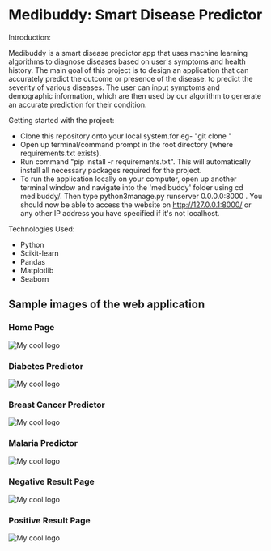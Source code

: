 # Medibuddy: Smart Disease Predictor

Introduction:

Medibuddy is a smart disease predictor app that uses machine learning algorithms to diagnose diseases based on user's symptoms and health history. The main goal of this project is to design an application that can accurately predict the outcome or presence of the disease.
to predict the severity of various diseases. The user can input symptoms and
demographic information, which are then used by our algorithm to generate an
accurate prediction for their condition.

Getting started with the project:

- Clone this repository onto your local system.for eg- "git clone <link>"
- Open up terminal/command prompt in the root directory (where requirements.txt exists).
- Run command "pip install -r requirements.txt". This will automatically install all necessary packages required for the project.
- To run the application locally on your computer, open up another terminal window and navigate into the 'medibuddy' folder using cd medibuddy/. Then type python3manage.py runserver 0.0.0.0:8000 . You should now be able to access the website on http://127.0.0.1:8000/ or any other IP address you have specified if it's not localhost.

Technologies Used:

- Python
- Scikit-learn
- Pandas
- Matplotlib
- Seaborn

## Sample images of the web application

### Home Page

<img src="images/Sample_Web_App_Images/sample1.png" alt="My cool logo"/>
<br>

### Diabetes Predictor

<img src="images/Sample_Web_App_Images/sample2.png" alt="My cool logo"/>
<br>

### Breast Cancer Predictor

<img src="images/Sample_Web_App_Images/sample3.png" alt="My cool logo"/>
<br>

### Malaria Predictor

<img src="images/Sample_Web_App_Images/sample4.png" alt="My cool logo"/>
<br>

### Negative Result Page

<img src="images/Sample_Web_App_Images/sample5.png" alt="My cool logo"/>
<br>

### Positive Result Page

<img src="images/Sample_Web_App_Images/sample6.png" alt="My cool logo"/>
